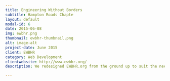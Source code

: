 ```yaml
---
title: Engineering Without Borders
subtitle: Hampton Roads Chapte
layout: default
modal-id: 6
date: 2015-06-08
img: ewbhr.png
thumbnail: ewbhr-thumbnail.png
alt: image-alt
project-date: June 2015
client: EWBHR
category: Web Development
clientwebsite: http://www.ewbhr.org/
description: We redesigned EWBHR.org from the ground up to suit the needs of the expanding Engineers Without Borders - Hampton Roads Chapter. EWBHR.org features clean, professional styling throughout and has many practical features including custom forms and Google Groups integration.

---
```

